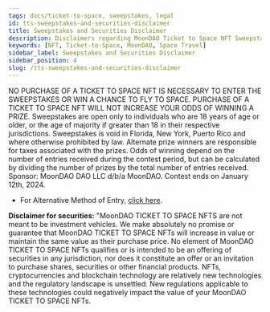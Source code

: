 ```yaml
---
tags: docs/ticket-to-space, sweepstakes, legal
id: tts-sweepstakes-and-securities-disclaimer
title: Sweepstakes and Securities Disclaimer
description: Disclaimers regarding MoonDAO Ticket to Space NFT Sweepstakes and Securities
keywords: [NFT, Ticket-to-Space, MoonDAO, Space Travel]
sidebar_label: Sweepstakes and Securities Disclaimer
sidebar_position: 4
slug: /tts-sweepstakes-and-securities-disclaimer
---
```


NO PURCHASE OF A TICKET TO SPACE NFT IS NECESSARY TO ENTER THE SWEEPSTAKES OR WIN A CHANCE TO FLY TO SPACE. PURCHASE OF A TICKET TO SPACE NFT WILL NOT INCREASE YOUR ODDS OF WINNING A PRIZE. Sweepstakes are open only to individuals who are 18 years of age or older, or the age of majority if greater than 18 in their respective jurisdictions. Sweepstakes is void in Florida, New York, Puerto Rico and where otherwise prohibited by law. Alternate prize winners are responsible for taxes associated with the prizes. Odds of winning depend on the number of entries received during the contest period, but can be calculated by dividing the number of prizes by the total number of entries received. Sponsor: MoonDAO DAO LLC d/b/a MoonDAO. Contest ends on January 12th, 2024.

- For Alternative Method of Entry, [click here](https://moondao.com/docs/tts-sweepstakes-rules#how-to-enter).

**Disclaimer for securities:** "MoonDAO TICKET TO SPACE NFTS are not meant to be investment vehicles. We make absolutely no promise or guarantee that MoonDAO TICKET TO SPACE NFTs will increase in value or maintain the same value as their purchase price. No element of MoonDAO TICKET TO SPACE NFTs qualifies or is intended to be an offering of securities in any jurisdiction, nor does it constitute an offer or an invitation to purchase shares, securities or other financial products. NFTs, cryptocurrencies and blockchain technology are relatively new technologies and the regulatory landscape is unsettled. New regulations applicable to these technologies could negatively impact the value of your MoonDAO TICKET TO SPACE NFTs.
